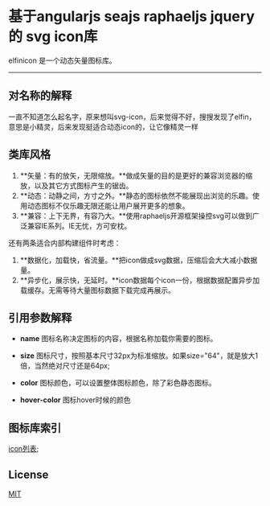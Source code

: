 # 基于angularjs seajs raphaeljs jquery 的 svg icon库

elfinicon 是一个动态矢量图标库。

---

## 对名称的解释

一直不知道怎么起名字，原来想叫svg-icon，后来觉得不好，搜搜发现了elfin，意思是小精灵，后来发现挺适合动态icon的，让它像精灵一样

## 类库风格


1. **矢量：有的放矢，无限缩放。**做成矢量的目的是更好的兼容浏览器的缩放，以及其它方式图标产生的锯齿。
1. **动态：动静之间，方寸之外。**静态的图标依然不能展现出浏览的乐趣。使用动态图标不仅乐趣无限还能让用户展开更多的想象。
1. **兼容：上下无界，有容乃大。**使用raphaeljs开源框架操控svg可以做到广泛兼容IE系列。IE无忧，方可安枕。

还有两条适合内部构建组件时考虑：

1. **数据化，加载快，省流量。**把icon做成svg数据，压缩后会大大减小数据量。
1. **异步化，展示快，无延时。**icon数据每个icon一份，根据数据配置异步加载缓存。无需等待大量图标数据下载完成再展示。

## 引用参数解释
- **name** 
	图标名称决定图标的内容，根据名称加载你需要的图标。

- **size** 
	图标尺寸，按照基本尺寸32px为标准缩放。如果size="64"，就是放大1倍，当然绝对尺寸还是64px;

- **color**
	图标颜色，可以设置整体图标颜色，除了彩色静态图标。

- **hover-color**
	图标hover时候的颜色


## 图标库索引

[icon列表](http://vincent-li.github.io/elfinicon);

## License
[MIT](http://opensource.org/licenses/MIT)

